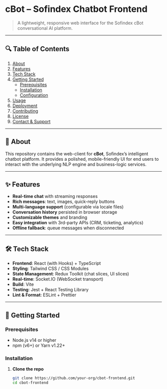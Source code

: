 # cBot – Sofindex Chatbot Frontend

> A lightweight, responsive web interface for the Sofindex cBot conversational AI platform.

---

## 🔍 Table of Contents

1. [About](#about)  
2. [Features](#features)  
3. [Tech Stack](#tech-stack)  
4. [Getting Started](#getting-started)  
   - [Prerequisites](#prerequisites)  
   - [Installation](#installation)  
   - [Configuration](#configuration)  
5. [Usage](#usage)  
6. [Deployment](#deployment)  
7. [Contributing](#contributing)  
8. [License](#license)  
9. [Contact & Support](#contact--support)  

---

## 📝 About

This repository contains the web-client for **cBot**, Sofindex’s intelligent chatbot platform. It provides a polished, mobile-friendly UI for end users to interact with the underlying NLP engine and business-logic services.

---

## ✨ Features

- **Real-time chat** with streaming responses  
- **Rich messages**: text, images, quick-reply buttons  
- **Multi-language support** (configurable via locale files)  
- **Conversation history** persisted in browser storage  
- **Customizable themes** and branding  
- **Easy integration** with 3rd-party APIs (CRM, ticketing, analytics)  
- **Offline fallback**: queue messages when disconnected  

---

## 🛠 Tech Stack

- **Frontend**: React (with Hooks) + TypeScript  
- **Styling**: Tailwind CSS / CSS Modules  
- **State Management**: Redux Toolkit (chat slices, UI slices)  
- **Real-time**: Socket.IO (WebSocket transport)  
- **Build**: Vite  
- **Testing**: Jest + React Testing Library  
- **Lint & Format**: ESLint + Prettier  

---

## 🚀 Getting Started

### Prerequisites

- Node.js v14 or higher  
- npm (v6+) or Yarn v1.22+  

### Installation

1. **Clone the repo**  
   ```bash
   git clone https://github.com/your-org/cbot-frontend.git
   cd cbot-frontend
